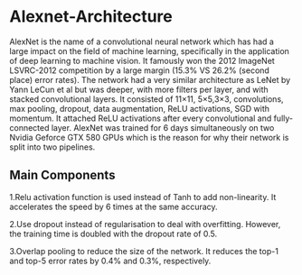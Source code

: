 # Alexnet-Architecture
AlexNet is the name of a convolutional neural network which has had a large impact on the field of machine learning, specifically in the application of deep learning to machine vision. It famously won the 2012 ImageNet LSVRC-2012 competition by a large margin (15.3% VS 26.2% (second place) error rates). The network had a very similar architecture as LeNet by Yann LeCun et al but was deeper, with more filters per layer, and with stacked convolutional layers. It consisted of 11×11, 5×5,3×3, convolutions, max pooling, dropout, data augmentation, ReLU activations, SGD with momentum. It attached ReLU activations after every convolutional and fully-connected layer. AlexNet was trained for 6 days simultaneously on two Nvidia Geforce GTX 580 GPUs which is the reason for why their network is split into two pipelines.
## Main Components
1.Relu activation function is used instead of Tanh to add non-linearity. It accelerates the speed by 6 times at the same accuracy.

2.Use dropout instead of regularisation to deal with overfitting. However, the training time is doubled with the dropout rate of 0.5.

3.Overlap pooling to reduce the size of the network. It reduces the top-1 and top-5 error rates by 0.4% and 0.3%, respectively.
